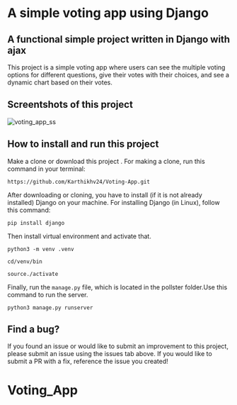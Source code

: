 # A simple voting app using Django

## A functional simple project written in Django with ajax
This project is a simple voting app where users can see the multiple voting options for different questions, give their votes with their choices, and see a dynamic chart based on their votes.

## Screentshots of this project
![voting_app_ss](https://user-images.githubusercontent.com/99888997/227127451-6b277c59-df01-49eb-95f7-b2bc64193ca6.png)


## How to install and run this project

Make a clone or download this project .
For making a clone, run this command in your terminal:

`https://github.com/Karthikhv24/Voting-App.git`

After downloading or cloning, you have to install (if it is not already installed) Django on your machine. For installing Django (in Linux), follow this command:

`pip install django`

Then install virtual environment and activate that.

`python3 -m venv .venv`

`cd/venv/bin`

`source./activate`

Finally, run the `manage.py` file, which is located in the pollster folder.Use this command to run the server.

`python3 manage.py runserver`


## Find a bug?
If you found an issue or would like to submit an improvement to this project, please submit an issue using the issues tab above. If you would like to submit a PR with a fix, reference the issue you created!
# Voting_App
